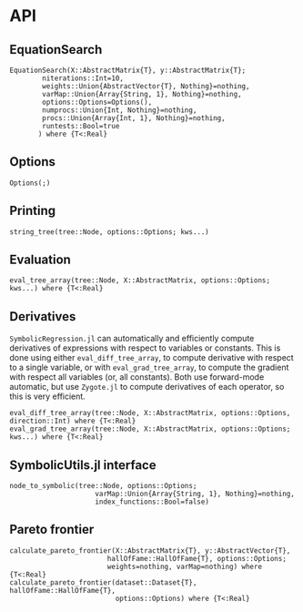 # API

## EquationSearch

```@docs
EquationSearch(X::AbstractMatrix{T}, y::AbstractMatrix{T};
        niterations::Int=10,
        weights::Union{AbstractVector{T}, Nothing}=nothing,
        varMap::Union{Array{String, 1}, Nothing}=nothing,
        options::Options=Options(),
        numprocs::Union{Int, Nothing}=nothing,
        procs::Union{Array{Int, 1}, Nothing}=nothing,
        runtests::Bool=true
       ) where {T<:Real}
```

## Options

```@docs
Options(;)
```

## Printing

```@docs
string_tree(tree::Node, options::Options; kws...)
```

## Evaluation

```@docs
eval_tree_array(tree::Node, X::AbstractMatrix, options::Options; kws...) where {T<:Real}
```

## Derivatives

`SymbolicRegression.jl` can automatically and efficiently compute derivatives
of expressions with respect to variables or constants. This is done using
either `eval_diff_tree_array`, to compute derivative with respect to a single
variable, or with `eval_grad_tree_array`, to compute the gradient with respect
all variables (or, all constants). Both use forward-mode automatic, but use
`Zygote.jl` to compute derivatives of each operator, so this is very efficient.

```@docs
eval_diff_tree_array(tree::Node, X::AbstractMatrix, options::Options, direction::Int) where {T<:Real}
eval_grad_tree_array(tree::Node, X::AbstractMatrix, options::Options; kws...) where {T<:Real}
```

## SymbolicUtils.jl interface

```@docs
node_to_symbolic(tree::Node, options::Options; 
                     varMap::Union{Array{String, 1}, Nothing}=nothing,
                     index_functions::Bool=false)
```

## Pareto frontier


```@docs
calculate_pareto_frontier(X::AbstractMatrix{T}, y::AbstractVector{T},
                        hallOfFame::HallOfFame{T}, options::Options;
                        weights=nothing, varMap=nothing) where {T<:Real}
calculate_pareto_frontier(dataset::Dataset{T}, hallOfFame::HallOfFame{T},
                          options::Options) where {T<:Real}
```
